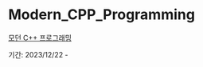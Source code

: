 # Modern_CPP_Programming
[모던 C++ 프로그래밍](https://www.aladin.co.kr/shop/wproduct.aspx?itemid=42134317)

기간: 2023/12/22 - 
